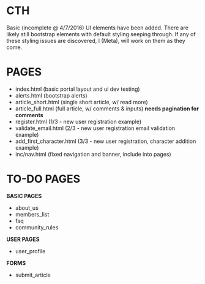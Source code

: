 # CTH
Basic (incomplete @ 4/7/2016) UI elements have been added. There are likely still bootstrap elements with default styling seeping through.
If any of these styling issues are discovered, I (Meta), will work on them as they come.


# PAGES
- index.html (basic portal layout and ui dev testing)
- alerts.html (bootstrap alerts)
- article_short.html (single short article, w/ read more)
- article_full.html (full article, w/ comments & inputs) **needs pagination for comments**
- register.html (1/3 - new user registration example)
- validate_email.html (2/3 - new user registration email validation example)
- add_first_character.html (3/3 - new user registration, character addition example)
- inc/nav.html (fixed navigation and banner, include into pages)

# TO-DO PAGES
**BASIC PAGES**
- about_us
- members_list
- faq
- community_rules

**USER PAGES**
- user_profile

**FORMS**
- submit_article